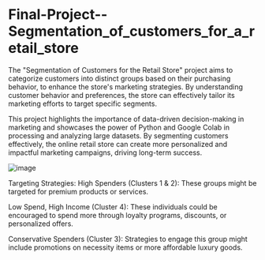 # Final-Project--Segmentation_of_customers_for_a_retail_store
The "Segmentation of Customers for the  Retail Store" project aims to categorize customers into distinct groups based on their purchasing behavior, to enhance the store's marketing strategies. By understanding customer behavior and preferences, the store can effectively tailor its marketing efforts to target specific segments.

This project highlights the importance of data-driven decision-making in marketing and showcases the power of Python and Google Colab in processing and analyzing large datasets. By segmenting customers effectively, the online retail store can create more personalized and impactful marketing campaigns, driving long-term success.

![image](https://github.com/user-attachments/assets/3b05aa59-b91e-4699-90aa-070a8e75e6f5)

Targeting Strategies:
High Spenders (Clusters 1 & 2): These groups might be targeted for premium products or services.

Low Spend, High Income (Cluster 4): These individuals could be encouraged to spend more through loyalty programs, discounts, or personalized offers.

Conservative Spenders (Cluster 3): Strategies to engage this group might include promotions on necessity items or more affordable luxury goods.


